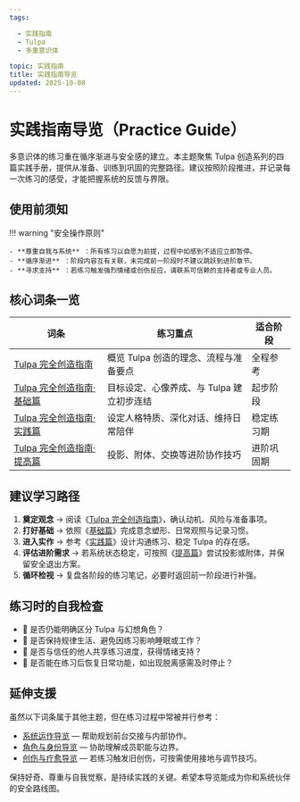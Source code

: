 ```yaml
---
tags:

  - 实践指南
  - Tulpa
  - 多重意识体

topic: 实践指南
title: 实践指南导览
updated: 2025-10-08
---
```


# 实践指南导览（Practice Guide）

多意识体的练习重在循序渐进与安全感的建立。本主题聚焦 Tulpa 创造系列的四篇实践手册，提供从准备、训练到巩固的完整路径。建议按照阶段推进，并记录每一次练习的感受，才能把握系统的反馈与界限。

## 使用前须知

!!! warning "安全操作原则"

    - **尊重自我与系统** ：所有练习以自愿为前提，过程中如感到不适应立即暂停。
    - **循序渐进** ：阶段内容互有关联，未完成前一阶段时不建议跳跃到进阶章节。
    - **寻求支持** ：若练习触发强烈情绪或创伤反应，请联系可信赖的支持者或专业人员。

## 核心词条一览

| 词条 | 练习重点 | 适合阶段 |
| --- | --- | --- |
| [Tulpa 完全创造指南](Tulpa-Guide.md) | 概览 Tulpa 创造的理念、流程与准备要点 | 全程参考 |
| [Tulpa 完全创造指南·基础篇](Tulpa-Guide-1.md) | 目标设定、心像养成、与 Tulpa 建立初步连结 | 起步阶段 |
| [Tulpa 完全创造指南·实践篇](Tulpa-Guide-2.md) | 设定人格特质、深化对话、维持日常陪伴 | 稳定练习期 |
| [Tulpa 完全创造指南·提高篇](Tulpa-Guide-3.md) | 投影、附体、交换等进阶协作技巧 | 进阶巩固期 |

## 建议学习路径

1. **奠定观念** → 阅读《[Tulpa 完全创造指南](Tulpa-Guide.md)》，确认动机、风险与准备事项。
2. **打好基础** → 依照《[基础篇](Tulpa-Guide-1.md)》完成意念塑形、日常观照与记录习惯。
3. **进入实作** → 参考《[实践篇](Tulpa-Guide-2.md)》设计沟通练习、稳定 Tulpa 的存在感。
4. **评估进阶需求** → 若系统状态稳定，可按照《[提高篇](Tulpa-Guide-3.md)》尝试投影或附体，并保留安全退出方案。
5. **循环检视** → 复盘各阶段的练习笔记，必要时返回前一阶段进行补强。

## 练习时的自我检查

- 📌 是否仍能明确区分 Tulpa 与幻想角色？
- 📌 是否保持规律生活、避免因练习影响睡眠或工作？
- 📌 是否与信任的他人共享练习进度，获得情绪支持？
- 📌 是否能在练习后恢复日常功能，如出现脱离感需及时停止？

## 延伸支援

虽然以下词条属于其他主题，但在练习过程中常被并行参考：

- [系统运作导览](System-Operations.md) — 帮助规划前台交接与内部协作。
- [角色与身份导览](Roles-Identity-Guide.md) — 协助理解成员职能与边界。
- [创伤与疗愈导览](Trauma-Healing-Guide.md) — 若练习触发旧创伤，可按需使用接地与调节技巧。

保持好奇、尊重与自我觉察，是持续实践的关键。希望本导览能成为你和系统伙伴的安全路线图。
